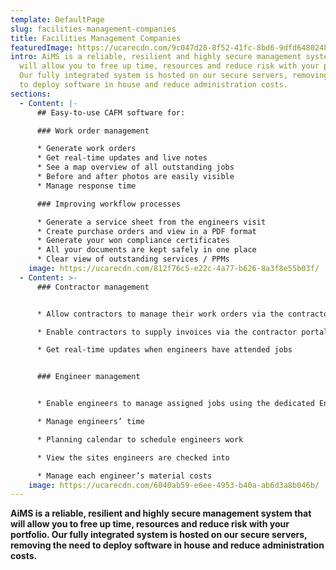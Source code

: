 ```yaml
---
template: DefaultPage
slug: facilities-management-companies
title: Facilities Management Companies
featuredImage: https://ucarecdn.com/9c047d28-8f52-41fc-8bd6-9dfd6480248a/
intro: AiMS is a reliable, resilient and highly secure management system that
  will allow you to free up time, resources and reduce risk with your portfolio.
  Our fully integrated system is hosted on our secure servers, removing the need
  to deploy software in house and reduce administration costs.
sections:
  - Content: |-
      ## Easy-to-use CAFM software for:

      ### Work order management

      * Generate work orders
      * Get real-time updates and live notes
      * See a map overview of all outstanding jobs
      * Before and after photos are easily visible
      * Manage response time

      ### Improving workflow processes

      * Generate a service sheet from the engineers visit
      * Create purchase orders and view in a PDF format
      * Generate your won compliance certificates
      * All your documents are kept safely in one place
      * Clear view of outstanding services / PPMs
    image: https://ucarecdn.com/812f76c5-e22c-4a77-b626-8a3f8e55b03f/
  - Content: >-
      ### Contractor management


      * Allow contractors to manage their work orders via the contractor portal

      * Enable contractors to supply invoices via the contractor portal

      * Get real-time updates when engineers have attended jobs


      ### Engineer management


      * Enable engineers to manage assigned jobs using the dedicated Engineer’s App

      * Manage engineers’ time

      * Planning calendar to schedule engineers work

      * View the sites engineers are checked into

      * Manage each engineer’s material costs
    image: https://ucarecdn.com/6040ab59-e6ee-4953-b40a-ab6d3a8b046b/
---
```

**AiMS is a reliable, resilient and highly secure management system that will allow you to free up time, resources and reduce risk with your portfolio. Our fully integrated system is hosted on our secure servers, removing the need to deploy software in house and reduce administration costs.**